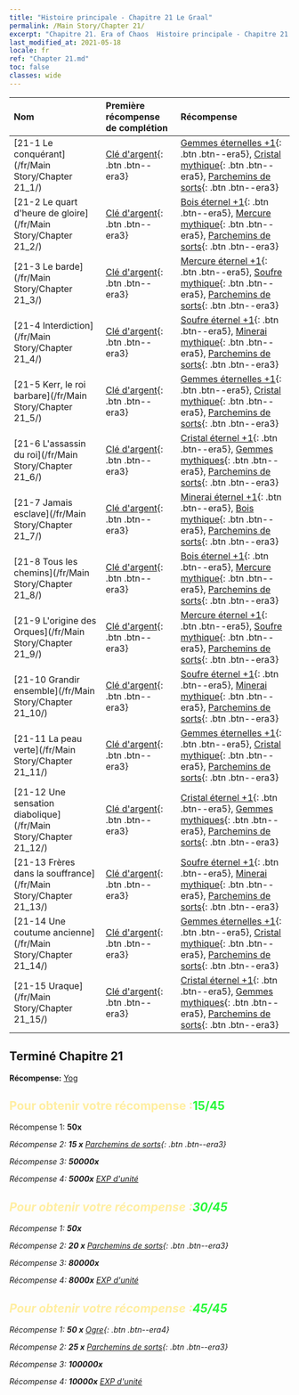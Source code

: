 ```yaml
---
title: "Histoire principale - Chapitre 21 Le Graal"
permalink: /Main Story/Chapter 21/
excerpt: "Chapitre 21. Era of Chaos  Histoire principale - Chapitre 21. Le Graal"
last_modified_at: 2021-05-18
locale: fr
ref: "Chapter 21.md"
toc: false
classes: wide
---
```


  | Nom |  Première récompense de complétion | Récompense |
  |:------------|:------------|:------------| 
  | [21-1 Le conquérant](/fr/Main Story/Chapter 21_1/) | [Clé d'argent](/ItemsFR/con_693/){: .btn .btn--era3} | [Gemmes éternelles +1](/ItemsFR/mat_72/){: .btn .btn--era5}, [Cristal mythique](/ItemsFR/mat_66/){: .btn .btn--era5}, [Parchemins de sorts](/ItemsFR/con_694/){: .btn .btn--era3} |
  | [21-2 Le quart d'heure de gloire](/fr/Main Story/Chapter 21_2/) | [Clé d'argent](/ItemsFR/con_693/){: .btn .btn--era3} | [Bois éternel +1](/ItemsFR/mat_69/){: .btn .btn--era5}, [Mercure mythique](/ItemsFR/mat_63/){: .btn .btn--era5}, [Parchemins de sorts](/ItemsFR/con_694/){: .btn .btn--era3} |
  | [21-3 Le barde](/fr/Main Story/Chapter 21_3/) | [Clé d'argent](/ItemsFR/con_693/){: .btn .btn--era3} | [Mercure éternel +1](/ItemsFR/mat_70/){: .btn .btn--era5}, [Soufre mythique](/ItemsFR/mat_64/){: .btn .btn--era5}, [Parchemins de sorts](/ItemsFR/con_694/){: .btn .btn--era3} |
  | [21-4 Interdiction](/fr/Main Story/Chapter 21_4/) | [Clé d'argent](/ItemsFR/con_693/){: .btn .btn--era3} | [Soufre éternel +1](/ItemsFR/mat_71/){: .btn .btn--era5}, [Minerai mythique](/ItemsFR/mat_61/){: .btn .btn--era5}, [Parchemins de sorts](/ItemsFR/con_694/){: .btn .btn--era3} |
  | [21-5 Kerr, le roi barbare](/fr/Main Story/Chapter 21_5/) | [Clé d'argent](/ItemsFR/con_693/){: .btn .btn--era3} | [Gemmes éternelles +1](/ItemsFR/mat_72/){: .btn .btn--era5}, [Cristal mythique](/ItemsFR/mat_66/){: .btn .btn--era5}, [Parchemins de sorts](/ItemsFR/con_694/){: .btn .btn--era3} |
  | [21-6 L'assassin du roi](/fr/Main Story/Chapter 21_6/) | [Clé d'argent](/ItemsFR/con_693/){: .btn .btn--era3} | [Cristal éternel +1](/ItemsFR/mat_73/){: .btn .btn--era5}, [Gemmes mythiques](/ItemsFR/mat_65/){: .btn .btn--era5}, [Parchemins de sorts](/ItemsFR/con_694/){: .btn .btn--era3} |
  | [21-7 Jamais esclave](/fr/Main Story/Chapter 21_7/) | [Clé d'argent](/ItemsFR/con_693/){: .btn .btn--era3} | [Minerai éternel +1](/ItemsFR/mat_68/){: .btn .btn--era5}, [Bois mythique](/ItemsFR/mat_62/){: .btn .btn--era5}, [Parchemins de sorts](/ItemsFR/con_694/){: .btn .btn--era3} |
  | [21-8 Tous les chemins](/fr/Main Story/Chapter 21_8/) | [Clé d'argent](/ItemsFR/con_693/){: .btn .btn--era3} | [Bois éternel +1](/ItemsFR/mat_69/){: .btn .btn--era5}, [Mercure mythique](/ItemsFR/mat_63/){: .btn .btn--era5}, [Parchemins de sorts](/ItemsFR/con_694/){: .btn .btn--era3} |
  | [21-9 L'origine des Orques](/fr/Main Story/Chapter 21_9/) | [Clé d'argent](/ItemsFR/con_693/){: .btn .btn--era3} | [Mercure éternel +1](/ItemsFR/mat_70/){: .btn .btn--era5}, [Soufre mythique](/ItemsFR/mat_64/){: .btn .btn--era5}, [Parchemins de sorts](/ItemsFR/con_694/){: .btn .btn--era3} |
  | [21-10 Grandir ensemble](/fr/Main Story/Chapter 21_10/) | [Clé d'argent](/ItemsFR/con_693/){: .btn .btn--era3} | [Soufre éternel +1](/ItemsFR/mat_71/){: .btn .btn--era5}, [Minerai mythique](/ItemsFR/mat_61/){: .btn .btn--era5}, [Parchemins de sorts](/ItemsFR/con_694/){: .btn .btn--era3} |
  | [21-11 La peau verte](/fr/Main Story/Chapter 21_11/) | [Clé d'argent](/ItemsFR/con_693/){: .btn .btn--era3} | [Gemmes éternelles +1](/ItemsFR/mat_72/){: .btn .btn--era5}, [Cristal mythique](/ItemsFR/mat_66/){: .btn .btn--era5}, [Parchemins de sorts](/ItemsFR/con_694/){: .btn .btn--era3} |
  | [21-12 Une sensation diabolique](/fr/Main Story/Chapter 21_12/) | [Clé d'argent](/ItemsFR/con_693/){: .btn .btn--era3} | [Cristal éternel +1](/ItemsFR/mat_73/){: .btn .btn--era5}, [Gemmes mythiques](/ItemsFR/mat_65/){: .btn .btn--era5}, [Parchemins de sorts](/ItemsFR/con_694/){: .btn .btn--era3} |
  | [21-13 Frères dans la souffrance](/fr/Main Story/Chapter 21_13/) | [Clé d'argent](/ItemsFR/con_693/){: .btn .btn--era3} | [Soufre éternel +1](/ItemsFR/mat_71/){: .btn .btn--era5}, [Minerai mythique](/ItemsFR/mat_61/){: .btn .btn--era5}, [Parchemins de sorts](/ItemsFR/con_694/){: .btn .btn--era3} |
  | [21-14 Une coutume ancienne](/fr/Main Story/Chapter 21_14/) | [Clé d'argent](/ItemsFR/con_693/){: .btn .btn--era3} | [Gemmes éternelles +1](/ItemsFR/mat_72/){: .btn .btn--era5}, [Cristal mythique](/ItemsFR/mat_66/){: .btn .btn--era5}, [Parchemins de sorts](/ItemsFR/con_694/){: .btn .btn--era3} |
  | [21-15 Uraque](/fr/Main Story/Chapter 21_15/) | [Clé d'argent](/ItemsFR/con_693/){: .btn .btn--era3} | [Cristal éternel +1](/ItemsFR/mat_73/){: .btn .btn--era5}, [Gemmes mythiques](/ItemsFR/mat_65/){: .btn .btn--era5}, [Parchemins de sorts](/ItemsFR/con_694/){: .btn .btn--era3} |


## Terminé Chapitre 21

 **Récompense:** [Yog](/fr/heroes/Yog/)



## <span style="color: #ffeea0">Pour obtenir votre récompense :</span><span style="color: #27f73a">15/45</span>

 Récompense 1:  **50x** <i class="fas fa-gem"/>

 Récompense 2: **15 x** [Parchemins de sorts](/ItemsFR/con_694/){: .btn .btn--era3}

 Récompense 3:  **50000x** <i class="fas fa-coins"/>

 Récompense 4:  **5000x** [EXP d'unité](/ItemsFR/con_902/)



## <span style="color: #ffeea0">Pour obtenir votre récompense :</span><span style="color: #27f73a">30/45</span>

 Récompense 1:  **50x** <i class="fas fa-gem"/>

 Récompense 2: **20 x** [Parchemins de sorts](/ItemsFR/con_694/){: .btn .btn--era3}

 Récompense 3:  **80000x** <i class="fas fa-coins"/>

 Récompense 4:  **8000x** [EXP d'unité](/ItemsFR/con_902/)



## <span style="color: #ffeea0">Pour obtenir votre récompense :</span><span style="color: #27f73a">45/45</span>

 Récompense 1: **50 x** [Ogre](/ItemsFR/unt_220/){: .btn .btn--era4}

 Récompense 2: **25 x** [Parchemins de sorts](/ItemsFR/con_694/){: .btn .btn--era3}

 Récompense 3:  **100000x** <i class="fas fa-coins"/>

 Récompense 4:  **10000x** [EXP d'unité](/ItemsFR/con_902/)

